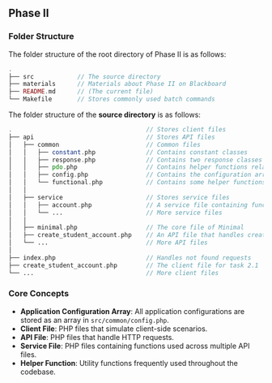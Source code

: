 ## Phase II

### Folder Structure

The folder structure of the root directory of Phase II is as follows:

```php
.
├── src            // The source directory
├── materials      // Materials about Phase II on Blackboard
├── README.md      // (The current file)
└── Makefile       // Stores commonly used batch commands

```

The folder structure of the **source directory** is as follows:

```php
.                                     // Stores client files
├── api                               // Stores API files
│   ├── common                        // Common files
│   │   ├── constant.php              // Contains constant classes
│   │   ├── response.php              // Contains two response classes
│   │   ├── pdo.php                   // Contains helper functions related to PDO
│   │   ├── config.php                // Contains the configuration array
│   │   └── functional.php            // Contains some helper functions related to FP
│   │
│   ├── service                       // Stores service files
│   │   ├── account.php               // A service file containing functions related to accounts
│   │   └── ...                       // More service files
│   │
│   ├── minimal.php                   // The core file of Minimal
│   ├── create_student_account.php    // An API file that handles creating a student account
│   └── ...                           // More API files
│
├── index.php                         // Handles not found requests
├── create_student_account.php        // The client file for task 2.1
└── ...                               // More client files
```

### Core Concepts

- **Application Configuration Array**: All application configurations are stored as an array in `src/common/config.php`.
- **Client File**: PHP files that simulate client-side scenarios.
- **API File**: PHP files that handle HTTP requests.
- **Service File**: PHP files containing functions used across multiple API files.
- **Helper Function**: Utility functions frequently used throughout the codebase.